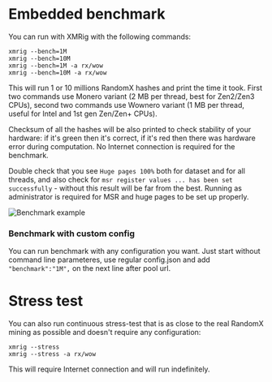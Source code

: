 # Embedded benchmark

You can run with XMRig with the following commands:
```
xmrig --bench=1M
xmrig --bench=10M
xmrig --bench=1M -a rx/wow
xmrig --bench=10M -a rx/wow
```
This will run 1 or 10 millions RandomX hashes and print the time it took. First two commands use Monero variant (2 MB per thread, best for Zen2/Zen3 CPUs), second two commands use Wownero variant (1 MB per thread, useful for Intel and 1st gen Zen/Zen+ CPUs).

Checksum of all the hashes will be also printed to check stability of your hardware: if it's green then it's correct, if it's red then there was hardware error during computation. No Internet connection is required for the benchmark.

Double check that you see `Huge pages 100%` both for dataset and for all threads, and also check for `msr register values ... has been set successfully` - without this result will be far from the best. Running as administrator is required for MSR and huge pages to be set up properly.

![Benchmark example](https://i.imgur.com/PST3BYc.png)

### Benchmark with custom config

You can run benchmark with any configuration you want. Just start without command line parameteres, use regular config.json and add `"benchmark":"1M",` on the next line after pool url. 

# Stress test

You can also run continuous stress-test that is as close to the real RandomX mining as possible and doesn't require any configuration:
```
xmrig --stress
xmrig --stress -a rx/wow
```
This will require Internet connection and will run indefinitely.